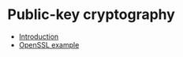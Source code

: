 # Public-key cryptography
* [Introduction](https://github.com/pplinlin2/LinuxSecure/blob/master/src/public-key/intro.md)
* [OpenSSL example](https://github.com/pplinlin2/LinuxSecure/blob/master/src/public-key/public-key.md)
